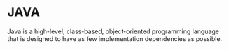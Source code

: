 # JAVA
Java is a high-level, class-based, object-oriented programming language that is designed to have as few implementation dependencies as possible.
